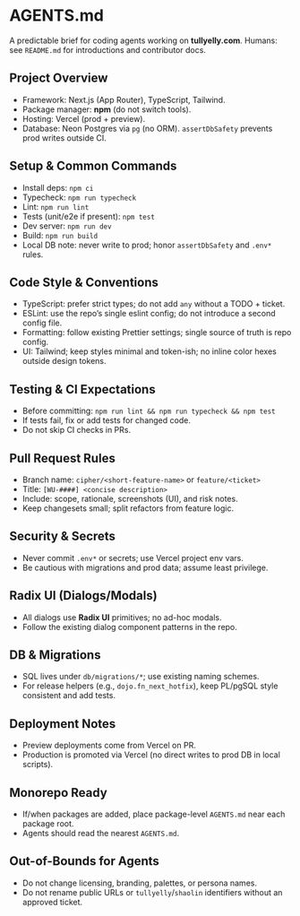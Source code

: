 # AGENTS.md

A predictable brief for coding agents working on **tullyelly.com**.
Humans: see `README.md` for introductions and contributor docs.

## Project Overview

- Framework: Next.js (App Router), TypeScript, Tailwind.
- Package manager: **npm** (do not switch tools).
- Hosting: Vercel (prod + preview).
- Database: Neon Postgres via `pg` (no ORM). `assertDbSafety` prevents prod writes outside CI.

## Setup & Common Commands

- Install deps: `npm ci`
- Typecheck: `npm run typecheck`
- Lint: `npm run lint`
- Tests (unit/e2e if present): `npm test`
- Dev server: `npm run dev`
- Build: `npm run build`
- Local DB note: never write to prod; honor `assertDbSafety` and `.env*` rules.

## Code Style & Conventions

- TypeScript: prefer strict types; do not add `any` without a TODO + ticket.
- ESLint: use the repo’s single eslint config; do not introduce a second config file.
- Formatting: follow existing Prettier settings; single source of truth is repo config.
- UI: Tailwind; keep styles minimal and token-ish; no inline color hexes outside design tokens.

## Testing & CI Expectations

- Before committing: `npm run lint && npm run typecheck && npm test`
- If tests fail, fix or add tests for changed code.
- Do not skip CI checks in PRs.

## Pull Request Rules

- Branch name: `cipher/<short-feature-name>` or `feature/<ticket>`
- Title: `[WU-####] <concise description>`
- Include: scope, rationale, screenshots (UI), and risk notes.
- Keep changesets small; split refactors from feature logic.

## Security & Secrets

- Never commit `.env*` or secrets; use Vercel project env vars.
- Be cautious with migrations and prod data; assume least privilege.

## Radix UI (Dialogs/Modals)

- All dialogs use **Radix UI** primitives; no ad-hoc modals.
- Follow the existing dialog component patterns in the repo.

## DB & Migrations

- SQL lives under `db/migrations/*`; use existing naming schemes.
- For release helpers (e.g., `dojo.fn_next_hotfix`), keep PL/pgSQL style consistent and add tests.

## Deployment Notes

- Preview deployments come from Vercel on PR.
- Production is promoted via Vercel (no direct writes to prod DB in local scripts).

## Monorepo Ready

- If/when packages are added, place package-level `AGENTS.md` near each package root.
- Agents should read the nearest `AGENTS.md`.

## Out-of-Bounds for Agents

- Do not change licensing, branding, palettes, or persona names.
- Do not rename public URLs or `tullyelly`/`shaolin` identifiers without an approved ticket.
